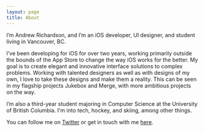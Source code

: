 ```yaml
---
layout: page
title: About
---
```


<div class="profile-pic"></div>

I’m Andrew Richardson, and I’m an iOS developer, UI designer, and student living in Vancouver, BC.

I’ve been developing for iOS for over two years, working primarily outside the bounds of the App Store to change the way iOS works for the better. My goal is to create elegant and innovative interface solutions to complex problems. Working with talented designers as well as with designs of my own, I love to take these designs and make them a reality. This can be seen in my flagship projects Jukebox and Merge, with more ambitious projects on the way.

I’m also a third-year student majoring in Computer Science at the University of British Columbia. I'm into tech, hockey, and skiing, among other things.

You can follow me on [Twitter]({{site.twitter}}) or get in touch with me [here](mailto:{{site.email}}).